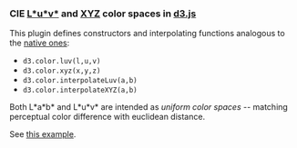 ### CIE [L\*u\*v\*](http://en.wikipedia.org/wiki/CIELUV) and [XYZ](https://en.wikipedia.org/wiki/CIE_XYZ_color_space) color spaces in [d3.js](http://d3js.org)

This plugin defines constructors and interpolating functions analogous to the [native ones](https://github.com/mbostock/d3/wiki/Colors):

- `d3.color.luv(l,u,v)`
- `d3.color.xyz(x,y,z)`
- `d3.color.interpolateLuv(a,b)`
- `d3.color.interpolateXYZ(a,b)`

Both L\*a\*b\* and L\*u\*v\* are intended as *uniform color spaces* -- matching perceptual color difference with euclidean distance.

See [this example](http://bl.ocks.org/dgerber/6697473).
